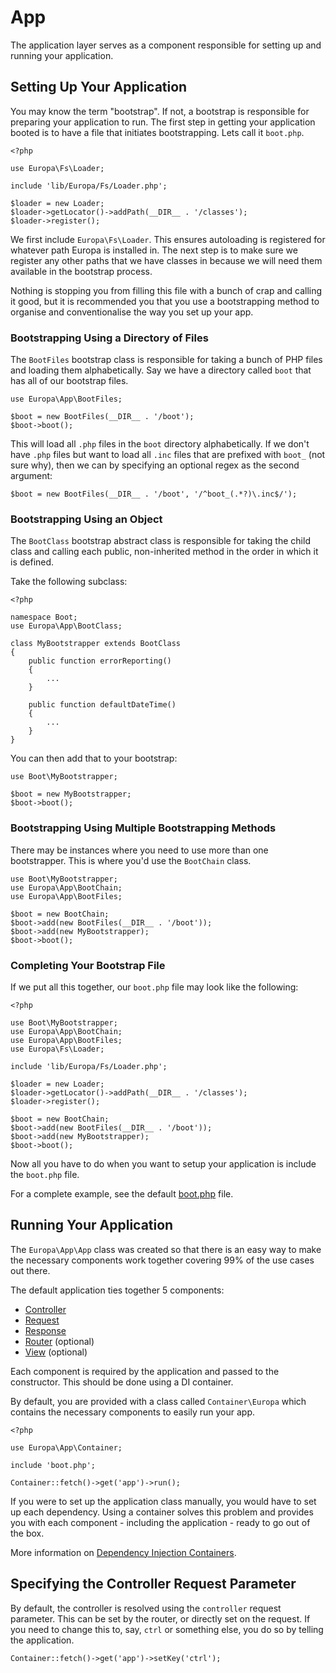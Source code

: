 App
===

The application layer serves as a component responsible for setting up and running your application.

Setting Up Your Application
---------------------------

You may know the term "bootstrap". If not, a bootstrap is responsible for preparing your application to run. The first step in getting your application booted is to have a file that initiates bootstrapping. Lets call it `boot.php`.
    
    <?php
    
    use Europa\Fs\Loader;
    
    include 'lib/Europa/Fs/Loader.php';
    
    $loader = new Loader;
    $loader->getLocator()->addPath(__DIR__ . '/classes');
    $loader->register();

We first include `Europa\Fs\Loader`. This ensures autoloading is registered for whatever path Europa is installed in. The next step is to make sure we register any other paths that we have classes in because we will need them available in the bootstrap process.

Nothing is stopping you from filling this file with a bunch of crap and calling it good, but it is recommended you that you use a bootstrapping method to organise and conventionalise the way you set up your app.

### Bootstrapping Using a Directory of Files

The `BootFiles` bootstrap class is responsible for taking a bunch of PHP files and loading them alphabetically. Say we have a directory called `boot` that has all of our bootstrap files.

    use Europa\App\BootFiles;
    
    $boot = new BootFiles(__DIR__ . '/boot');
    $boot->boot();

This will load all `.php` files in the `boot` directory alphabetically. If we don't have `.php` files but want to load all `.inc` files that are prefixed with `boot_` (not sure why), then we can by specifying an optional regex as the second argument:

    $boot = new BootFiles(__DIR__ . '/boot', '/^boot_(.*?)\.inc$/');

### Bootstrapping Using an Object

The `BootClass` bootstrap abstract class is responsible for taking the child class and calling each public, non-inherited method in the order in which it is defined.

Take the following subclass:

    <?php
    
    namespace Boot;
    use Europa\App\BootClass;
    
    class MyBootstrapper extends BootClass
    {
        public function errorReporting()
        {
            ...
        }
        
        public function defaultDateTime()
        {
            ...
        }
    }

You can then add that to your bootstrap:

    use Boot\MyBootstrapper;
    
    $boot = new MyBootstrapper;
    $boot->boot();

### Bootstrapping Using Multiple Bootstrapping Methods

There may be instances where you need to use more than one bootstrapper. This is where you'd use the `BootChain` class.

    use Boot\MyBootstrapper;
    use Europa\App\BootChain;
    use Europa\App\BootFiles;
    
    $boot = new BootChain;
    $boot->add(new BootFiles(__DIR__ . '/boot'));
    $boot->add(new MyBootstrapper);
    $boot->boot();

### Completing Your Bootstrap File

If we put all this together, our `boot.php` file may look like the following:

    <?php
    
    use Boot\MyBootstrapper;
    use Europa\App\BootChain;
    use Europa\App\BootFiles;
    use Europa\Fs\Loader;
    
    include 'lib/Europa/Fs/Loader.php';
    
    $loader = new Loader;
    $loader->getLocator()->addPath(__DIR__ . '/classes');
    $loader->register();
    
    $boot = new BootChain;
    $boot->add(new BootFiles(__DIR__ . '/boot'));
    $boot->add(new MyBootstrapper);
    $boot->boot();

Now all you have to do when you want to setup your application is include the `boot.php` file.

For a complete example, see the default [boot.php](../../app/boot.php) file.

Running Your Application
------------------------

The `Europa\App\App` class was created so that there is an easy way to make the necessary components work together covering 99% of the use cases out there.

The default application ties together 5 components:

- [Controller](Controller)
- [Request](Request)
- [Response](Response)
- [Router](Router) (optional)
- [View](View) (optional)

Each component is required by the application and passed to the constructor. This should be done using a DI container.

By default, you are provided with a class called `Container\Europa` which contains the necessary components to easily run your app.

    <?php
    
    use Europa\App\Container;
    
    include 'boot.php';
    
    Container::fetch()->get('app')->run();

If you were to set up the application class manually, you would have to set up each dependency. Using a container solves this problem and provides you with each component - including the application - ready to go out of the box.

More information on [Dependency Injection Containers](Di).

Specifying the Controller Request Parameter
-------------------------------------------

By default, the controller is resolved using the `controller` request parameter. This can be set by the router, or directly set on the request. If you need to change this to, say, `ctrl` or something else, you do so by telling the application.

    Container::fetch()->get('app')->setKey('ctrl');
